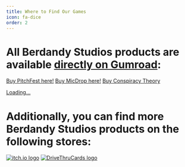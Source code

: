 ```yaml
---
title: Where to Find Our Games
icon: fa-dice
order: 2
---
```


# All Berdandy Studios products are available <a href="https://gumroad.com/berdandy">directly on Gumroad</a>:

<script src="https://gumroad.com/js/gumroad.js"></script>
<a class="gumroad-button" href="https://gum.co/pitchfest" target="_blank">Buy PitchFest here!</a>
<a class="gumroad-button" href="https://gum.co/micdrop" target="_blank">Buy MicDrop here!</a>
<a class="gumroad-button" href="https://gum.co/conspiracy-theory" target="_blank">Buy Conspiracy Theory</a>

<script src="https://gumroad.com/js/gumroad-embed.js"></script>
<div class="gumroad-product-embed" data-gumroad-product-id="conspiracy-theory"><a href="https://gumroad.com/l/conspiracy-theory">Loading...</a></div>

# Additionally, you can find more Berdandy Studios products on the following stores:

[![itch.io logo](assets/images/itchio_logo.png)](https://berdandy.itch.io)
[![DriveThruCards logo](assets/images/dtcards_logo.png)](https://www.drivethrucards.com/browse/pub/12986/Berdandy-Studios)

